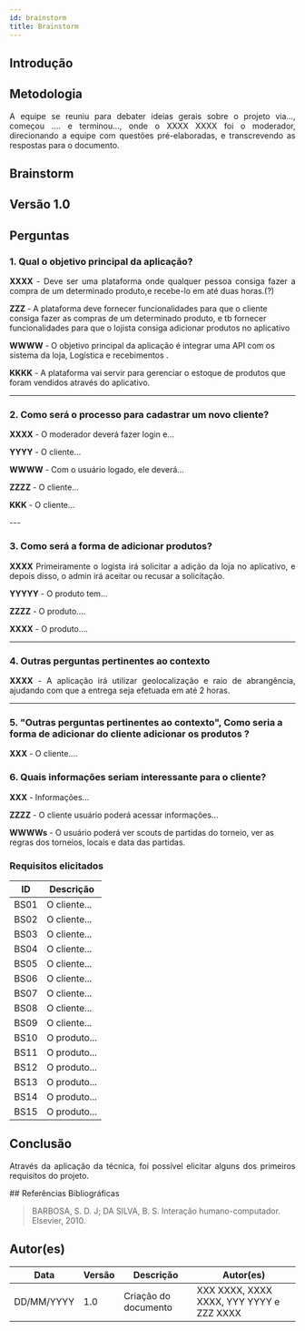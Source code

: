 ```yaml
---
id: brainstorm
title: Brainstorm
---
```

 
## Introdução
<p align = "justify">

</p>
 
## Metodologia
<p align = "justify">
A equipe se reuniu para debater ideias gerais sobre o projeto via..., começou .... e terminou..., onde o XXXX XXXX foi o moderador, direcionando a equipe com questões pré-elaboradas, e transcrevendo as respostas para o documento.
</p>
  
## Brainstorm 
  
## Versão 1.0 
  
## Perguntas 
   
### 1. Qual o objetivo principal da aplicação?
  
<p align = "justify">
<b>XXXX</b> - Deve ser uma plataforma onde qualquer pessoa consiga fazer a compra de um determinado produto,e  recebe-lo em até duas horas.(?)
</p> 
<b>ZZZ </b>- A plataforma deve fornecer funcionalidades para que o cliente consiga fazer as compras de um determinado produto, e tb fornecer funcionalidades para que o lojista consiga adicionar produtos no aplicativo
 
<b>WWWW</b> -  O objetivo principal da aplicação é integrar uma API com os sistema da loja, Logística e recebimentos .
 
<b>KKKK</b> - A plataforma vai servir para gerenciar o estoque de produtos que foram vendidos através do aplicativo.
</p>                       

---                                                                      

    
      
### 2. Como será o processo para cadastrar um novo cliente?
 
<p align = "justify">
<b>XXXX</b> - O moderador deverá fazer login e...
 
<b>YYYY</b> - O cliente...
 
<b>WWWW</b> - Com o usuário logado, ele deverá...

<b>ZZZZ</b> - O cliente...
 
<b>KKK</b> - O cliente...
 </p>
---
 
### 3. Como será a forma de adicionar produtos?
 
<p align = "justify">
<b>XXXX</b> Primeiramente o logista irá solicitar a adição da loja no aplicativo, e depois disso, o admin irá aceitar ou recusar a solicitação. 

<b>YYYYY</b> - O produto tem...

 
<b>ZZZZ</b> - O produto....
 
<b>XXXX</b> - O produto....
</p>
 
---
 
### 4. Outras perguntas pertinentes ao contexto

<p align = "justify">
<b>XXXX</b> - A aplicação irá utilizar geolocalização e raio de abrangência, ajudando com que a entrega seja efetuada em até 2 horas.
 

 
---
 
### 5. "Outras perguntas pertinentes ao contexto", Como seria a forma de adicionar do cliente adicionar os produtos ?
<p align = "justify">
<b>XXX</b> - O cliente....
</p>
 
### 6. Quais informações seriam interessante para o cliente?
<p align = "justify">
   <b>XXX</b> - Informações...
   
   <b>ZZZZ</b> - O cliente usuário poderá acessar informações...

   <b>WWWWs</b> - O usuário poderá ver scouts de partidas do torneio, ver as regras dos torneios, locais e data das partidas.
   
</p>
 
### Requisitos elicitados
 
|ID|Descrição|
|----|-------------|
|BS01| O cliente...|
|BS02| O cliente...|
|BS03| O cliente...|
|BS04| O cliente...|
|BS05| O cliente...|
|BS06| O cliente...|
|BS07| O cliente...|
|BS08| O cliente...|
|BS09| O cliente...|
|BS10| O produto...|
|BS11| O produto...|
|BS12| O produto...|
|BS13| O produto...|
|BS14| O produto...|
|BS15| O produto...|
 
## Conclusão
<p align = "justify">
Através da aplicação da técnica, foi possível elicitar alguns dos primeiros requisitos do projeto.
</p>
## Referências Bibliográficas
 
> BARBOSA, S. D. J; DA SILVA, B. S. Interação humano-computador. Elsevier, 2010.
 
 
## Autor(es)
| Data | Versão | Descrição | Autor(es) |
| -- | -- | -- | -- |
| DD/MM/YYYY | 1.0 | Criação do documento | XXX XXXX, XXXX XXXX, YYY YYYY e ZZZ XXXX |
